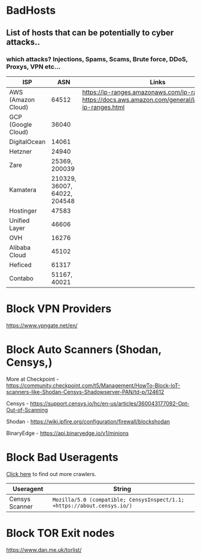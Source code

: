# BadHosts
## List of hosts that can be potentially to cyber attacks..

### which attacks? Injections, Spams, Scams, Brute force, DDoS, Proxys, VPN etc...


| ISP | ASN | Links |
| ------ | ------ | ------ |
| AWS (Amazon Cloud) | 64512 | https://ip-ranges.amazonaws.com/ip-ranges.json https://docs.aws.amazon.com/general/latest/gr/aws-ip-ranges.html|
| GCP (Google Cloud) | 36040 ||
| DigitalOcean | 14061 ||
| Hetzner | 24940 ||
| Zare | 25369, 200039 ||
| Kamatera | 210329, 36007, 64022, 204548 ||
| Hostinger | 47583 ||
| Unified Layer | 46606 | |
| OVH | 16276 ||
| Alibaba Cloud | 45102 ||
| Heficed | 61317 ||
| Contabo | 51167, 40021 ||

# Block VPN Providers
https://www.vpngate.net/en/


# Block Auto Scanners (Shodan, Censys,)

More at Checkpoint - https://community.checkpoint.com/t5/Management/HowTo-Block-IoT-scanners-like-Shodan-Censys-Shadowserver-PAN/td-p/124612

Censys - https://support.censys.io/hc/en-us/articles/360043177092-Opt-Out-of-Scanning

Shodan - https://wiki.ipfire.org/configuration/firewall/blockshodan

BinaryEdge - https://api.binaryedge.io/v1/minions 


# Block Bad Useragents

[Click here](https://udger.com/resources/ua-list/crawlers) to find out more crawlers.

| Useragent  | String |
| ------ | ------ |
| Censys Scanner | ```Mozilla/5.0 (compatible; CensysInspect/1.1; +https://about.censys.io/)``` |


# Block TOR Exit nodes

https://www.dan.me.uk/torlist/

